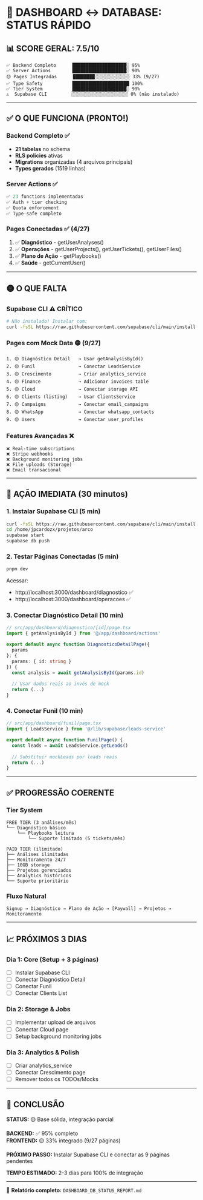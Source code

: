 # 🎯 DASHBOARD ↔ DATABASE: STATUS RÁPIDO

## 📊 SCORE GERAL: 7.5/10

```
✅ Backend Completo      ████████████████████░ 95%
✅ Server Actions        ████████████████████░ 90%
🟡 Pages Integradas      ████████░░░░░░░░░░░░░ 33% (9/27)
✅ Type Safety           █████████████████████ 100%
✅ Tier System           ████████████████████░ 90%
⚠️  Supabase CLI         ░░░░░░░░░░░░░░░░░░░░░ 0% (não instalado)
```

---

## ✅ O QUE FUNCIONA (PRONTO!)

### Backend Completo ✅
- **21 tabelas** no schema
- **RLS policies** ativas
- **Migrations** organizadas (4 arquivos principais)
- **Types gerados** (1519 linhas)

### Server Actions ✅
```typescript
✅ 23 functions implementadas
✅ Auth + tier checking
✅ Quota enforcement  
✅ Type-safe completo
```

### Pages Conectadas ✅ (4/27)
1. ✅ **Diagnóstico** - getUserAnalyses()
2. ✅ **Operações** - getUserProjects(), getUserTickets(), getUserFiles()
3. ✅ **Plano de Ação** - getPlaybooks()
4. ✅ **Saúde** - getCurrentUser()

---

## 🟡 O QUE FALTA

### Supabase CLI ⚠️ CRÍTICO
```bash
# Não instalado! Instalar com:
curl -fsSL https://raw.githubusercontent.com/supabase/cli/main/install.sh | bash
```

### Pages com Mock Data 🟡 (9/27)
```
1. 🟡 Diagnóstico Detail   → Usar getAnalysisById()
2. 🟡 Funil                → Conectar LeadsService
3. 🟡 Crescimento          → Criar analytics_service
4. 🟡 Finance              → Adicionar invoices table
5. 🟡 Cloud                → Conectar storage API
6. 🟡 Clients (listing)    → Usar ClientsService
7. 🟡 Campaigns            → Conectar email_campaigns
8. 🟡 WhatsApp             → Conectar whatsapp_contacts
9. 🟡 Users                → Conectar user_profiles
```

### Features Avançadas ❌
```
❌ Real-time subscriptions
❌ Stripe webhooks
❌ Background monitoring jobs
❌ File uploads (Storage)
❌ Email transacional
```

---

## 🚀 AÇÃO IMEDIATA (30 minutos)

### 1. Instalar Supabase CLI (5 min)
```bash
curl -fsSL https://raw.githubusercontent.com/supabase/cli/main/install.sh | bash
cd /home/jpcardozx/projetos/arco
supabase start
supabase db push
```

### 2. Testar Páginas Conectadas (5 min)
```bash
pnpm dev
```
Acessar:
- http://localhost:3000/dashboard/diagnostico ✅
- http://localhost:3000/dashboard/operacoes ✅

### 3. Conectar Diagnóstico Detail (10 min)
```typescript
// src/app/dashboard/diagnostico/[id]/page.tsx
import { getAnalysisById } from '@/app/dashboard/actions'

export default async function DiagnosticoDetailPage({ 
  params 
}: { 
  params: { id: string } 
}) {
  const analysis = await getAnalysisById(params.id)
  
  // Usar dados reais ao invés de mock
  return (...)
}
```

### 4. Conectar Funil (10 min)
```typescript
// src/app/dashboard/funil/page.tsx
import { LeadsService } from '@/lib/supabase/leads-service'

export default async function FunilPage() {
  const leads = await LeadsService.getLeads()
  
  // Substituir mockLeads por leads reais
  return (...)
}
```

---

## ✅ PROGRESSÃO COERENTE

### Tier System
```
FREE TIER (3 análises/mês)
└── Diagnóstico básico
    └── Playbooks leitura
        └── Suporte limitado (5 tickets/mês)

PAID TIER (ilimitado)
├── Análises ilimitadas
├── Monitoramento 24/7
├── 10GB storage
├── Projetos gerenciados
├── Analytics históricos
└── Suporte prioritário
```

### Fluxo Natural
```
Signup → Diagnóstico → Plano de Ação → [Paywall] → Projetos → Monitoramento
```

---

## 📈 PRÓXIMOS 3 DIAS

### Dia 1: Core (Setup + 3 páginas)
- [ ] Instalar Supabase CLI
- [ ] Conectar Diagnóstico Detail
- [ ] Conectar Funil
- [ ] Conectar Clients List

### Dia 2: Storage & Jobs
- [ ] Implementar upload de arquivos
- [ ] Conectar Cloud page
- [ ] Setup background monitoring jobs

### Dia 3: Analytics & Polish
- [ ] Criar analytics_service
- [ ] Conectar Crescimento page
- [ ] Remover todos os TODOs/Mocks

---

## 🎯 CONCLUSÃO

**STATUS:** 🟡 Base sólida, integração parcial  

**BACKEND:** ✅ 95% completo  
**FRONTEND:** 🟡 33% integrado (9/27 páginas)

**PRÓXIMO PASSO:** Instalar Supabase CLI e conectar as 9 páginas pendentes

**TEMPO ESTIMADO:** 2-3 dias para 100% de integração

---

📄 **Relatório completo:** `DASHBOARD_DB_STATUS_REPORT.md`
